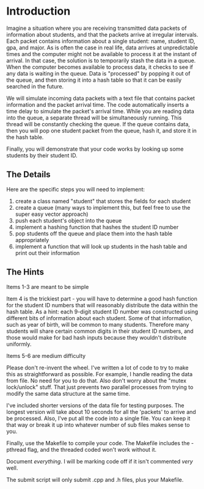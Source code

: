 # Introduction

Imagine a situation where you are receiving transmitted data packets of
information about students, and that the packets arrive at irregular intervals.
Each packet contains information about a single student: name, student ID, gpa,
and major. As is often the case in real life, data arrives at unpredictable
times and the computer might not be available to process it at the instant of
arrival. In that case, the solution is to temporarily stash the data in a
queue. When the computer becomes available to process data, it checks to see if
any data is waiting in the queue. Data is "processed" by popping it out of the
queue, and then storing it into a hash table so that it can be easily searched
in the future.

We will simulate incoming data packets with a text file that contains packet
information and the packet arrival time. The code automatically inserts a time
delay to simulate the packet's arrival time. While you are reading data into
the queue, a separate thread will be simultaneously running.  This thread will
be constantly checking the queue. If the queue contains data, then you will pop
one student packet from the queue, hash it, and store it in the hash table.

Finally, you will demonstrate that your code works by looking up some students
by their student ID.

## The Details

Here are the specific steps you will need to implement:

1. create a class named "student" that stores the fields for each student
2. create a queue (many ways to implement this, but feel free to use the super
easy vector approach)
3. push each student's object into the queue
4. implement a hashing function that hashes the student ID number
5. pop students off the queue and place them into the hash table appropriately
6. implement a function that will look up students in the hash table and print out their
information

## The Hints

Items 1-3 are meant to be simple

Item 4 is the trickiest part - you will have to determine a good hash function
for the student ID numbers that will reasonably  distribute the data within the
hash table. As a hint: each 9-digit student ID number was constructed using
different bits of information about each student. Some of that information,
such as year of birth, will be common to many students. Therefore many students
will share certain common digits in their student ID numbers, and those would
make for bad hash inputs because they wouldn't distribute uniformly.

Items 5-6 are medium difficulty

Please don't re-invent the wheel. I've written a lot of code to try to make
this as straightforward as possible. For example, I handle reading the data
from file. No need for you to do that. Also don't worry about the "mutex
lock/unlock" stuff. That just prevents two parallel processes from trying to
modify the same data structure at the same time.

I've included shorter versions of the data file for testing purposes. The
longest version will take about 10 seconds for all the 'packets' to arrive and
be processed. Also, I've put all the code into a single file. You can keep it
that way or break it up into whatever number of sub files makes sense to you.

Finally, use the Makefile to compile your code. The Makefile includes the
-pthread flag, and the threaded coded won't work without it.

Document *everything*. I will be marking code off if it isn't commented *very*
well.

The submit script will only submit .cpp and .h files, plus your Makefile.
